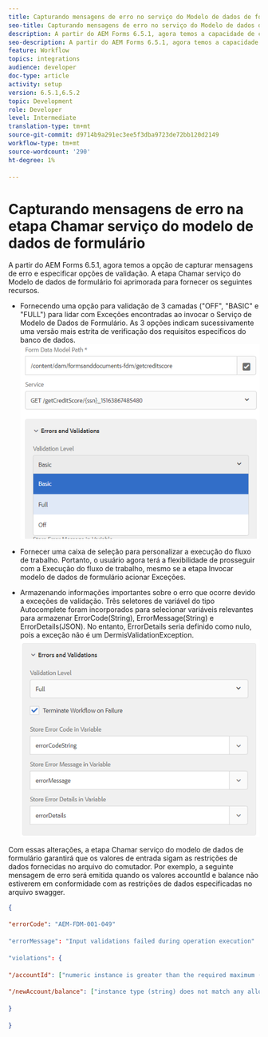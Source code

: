 ```yaml
---
title: Capturando mensagens de erro no serviço do Modelo de dados de formulário como etapa no fluxo de trabalho
seo-title: Capturando mensagens de erro no serviço do Modelo de dados de formulário como etapa no fluxo de trabalho
description: A partir do AEM Forms 6.5.1, agora temos a capacidade de capturar mensagens de erro geradas ao usar invocar o Serviço de modelo de dados de formulário como uma etapa no fluxo de trabalho do AEM. Fluxo de trabalho.
seo-description: A partir do AEM Forms 6.5.1, agora temos a capacidade de capturar mensagens de erro geradas ao usar invocar o Serviço de modelo de dados de formulário como uma etapa no fluxo de trabalho do AEM. Fluxo de trabalho.
feature: Workflow
topics: integrations
audience: developer
doc-type: article
activity: setup
version: 6.5.1,6.5.2
topic: Development
role: Developer
level: Intermediate
translation-type: tm+mt
source-git-commit: d9714b9a291ec3ee5f3dba9723de72bb120d2149
workflow-type: tm+mt
source-wordcount: '290'
ht-degree: 1%

---
```



# Capturando mensagens de erro na etapa Chamar serviço do modelo de dados de formulário

A partir do AEM Forms 6.5.1, agora temos a opção de capturar mensagens de erro e especificar opções de validação. A etapa Chamar serviço do Modelo de dados de formulário foi aprimorada para fornecer os seguintes recursos.

* Fornecendo uma opção para validação de 3 camadas (&quot;OFF&quot;, &quot;BASIC&quot; e &quot;FULL&quot;) para lidar com Exceções encontradas ao invocar o Serviço de Modelo de Dados de Formulário. As 3 opções indicam sucessivamente uma versão mais estrita de verificação dos requisitos específicos do banco de dados.
   ![níveis de validação](assets/validation-level.PNG)

* Fornecer uma caixa de seleção para personalizar a execução do fluxo de trabalho. Portanto, o usuário agora terá a flexibilidade de prosseguir com a Execução do fluxo de trabalho, mesmo se a etapa Invocar modelo de dados de formulário acionar Exceções.

* Armazenando informações importantes sobre o erro que ocorre devido a exceções de validação. Três seletores de variável do tipo Autocomplete foram incorporados para selecionar variáveis relevantes para armazenar ErrorCode(String), ErrorMessage(String) e ErrorDetails(JSON). No entanto, ErrorDetails seria definido como nulo, pois a exceção não é um DermisValidationException.
   ![como capturar mensagens de erro](assets/fdm-error-details.PNG)

Com essas alterações, a etapa Chamar serviço do modelo de dados de formulário garantirá que os valores de entrada sigam as restrições de dados fornecidas no arquivo do comutador. Por exemplo, a seguinte mensagem de erro será emitida quando os valores accountId e balance não estiverem em conformidade com as restrições de dados especificadas no arquivo swagger.

```json
{

"errorCode": "AEM-FDM-001-049"

"errorMessage": "Input validations failed during operation execution"

"violations": {

"/accountId": ["numeric instance is greater than the required maximum (maximum: 20, found: 97)"],

"/newAccount/balance": ["instance type (string) does not match any allowed primitive type (allowed: [\"integer\",\"number\"])"]

}

}
```


